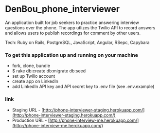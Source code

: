 DenBou_phone_interviewer
========================

An application built for job seekers to practice answering interview questions over the phone.  The app utlizes the Twilio API to record answers and allows users to publish recordings for comment by other users. 

Tech: Ruby on Rails, PostgreSQL, JavaScript, Angular, RSepc, Capybara 

### To get this application up and running on your machine

* fork, clone, bundle
* $ rake db:create db:migrate db:seed
* set up Twilio account
* create app on LinkedIn
* add LinkedIn API key and API secret key to .env file (see .env.example)

### link
* Staging URL - [http://phone-interviewer-staging.herokuapp.com/](http://phone-interviewer-staging.herokuapp.com/)
* Production URL - [http://phone-interview-me.herokuapp.com/](http://phone-interview-me.herokuapp.com/)
